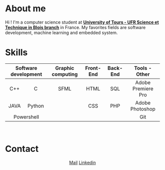 # About me

Hi ! I'm a computer science student at <a href='https://www.univ-tours.fr/formations/licence-sciences-technologies-sante-mention-informatique'>__University of Tours - UFR Science et Technique in Blois branch__</a> in France. My favorites fields are software development, machine learning and embedded system.
<br>
# Skills
<table align="center">
	<thead>
		<tr>
			<th colspan='2' align='center'>Software development</th>
			<th colspan='1' algin='center'>Graphic computing</th>
			<th colspan='1' align='center'>Front-End</th>
			<th colspan='1' align='center'>Back-End</th>
			<th colspan='1' align='center'>Tools - Other</th>
		</tr>
	</thead>
	<tbody>
		<tr>
			<td align='center'>C++</td>
			<td align='center'>C</td>
			<td align='center'>SFML</td>
			<td align='center'>HTML</td>
			<td align='center'>SQL</td>
			<td align='center'>Adobe Premiere Pro</td>
		</tr>
		<tr>
			<td align='center'>JAVA</td>
			<td align='center'>Python</td>
			<td align='center'></td>
			<td align='center'>CSS</td>
			<td align='center'>PHP</td>
			<td align='center'>Adobe Photoshop</td>
		</tr>
		<tr>
			<td align ='center' colspan='2'>Powershell</td>
			<td align='center'></td>
			<td align='center'></td>
			<td align='center'></td>
			<td align='center'>Git</td>
		</tr>
	</tbody>
</table>
<br>

# Contact
<p align='center'>
	<a href="mailto:nikola.gandon@gmail.com">Mail</a>
	<a href="https://www.linkedin.com/in/nikola-gandon/">Linkedin</a>
</p>
